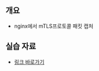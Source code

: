 ## 개요
* nginx에서 mTLS프로토콜 패킷 캡처

## 실습 자료
* [링크 바로가기](../../computer_science/mTLS/nginx/wireshark.md)
